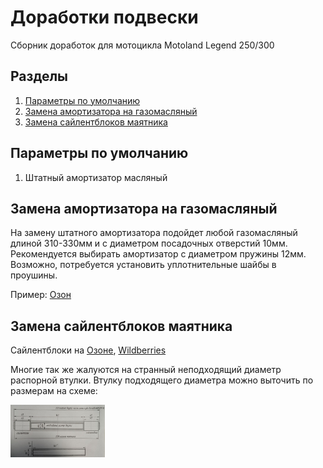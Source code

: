 # Доработки подвески
Сборник доработок для мотоцикла Motoland Legend 250/300

## Разделы
1. [Параметры по умолчанию](#params)
2. [Замена амортизатора на газомасляный](#ammort)
3. [Замена сайлентблоков маятника](#silents)


## Параметры по умолчанию <a name="params"></a>

1. Штатный амортизатор масляный

## Замена амортизатора на газомасляный <a name="ammort"></a>

На замену штатного амортизатора подойдет любой газомасляный длиной 310-330мм и с диаметром посадочных отверстий 10мм. Рекомендуется выбирать амортизатор с диаметром пружины 12мм. Возможно, потребуется установить уплотнительные шайбы в проушины.

Пример: [Озон](https://ozon.ru/t/wiZHiJV)


## Замена сайлентблоков маятника <a name="silents"></a>

Сайлентблоки на [Озоне](https://ozon.ru/t/yt7yEZA), [Wildberries](https://www.wildberries.ru/catalog/255780442/detail.aspx)

Многие так же жалуются на странный неподходящий диаметр распорной втулки. Втулку подходящего диаметра можно выточить по размерам на схеме:

<a href="img/Y86JkFEcwPOg_cJ5VNYtLS31EY7XsEgg_Kpd5nZOBj0K8aOrYJFsMZvD4alSbIZC2XbawlDZW9_n27Q53V7nEv3K.jpg"><img src="img/Y86JkFEcwPOg_cJ5VNYtLS31EY7XsEgg_Kpd5nZOBj0K8aOrYJFsMZvD4alSbIZC2XbawlDZW9_n27Q53V7nEv3K.jpg" width=30% height=30%></a>
